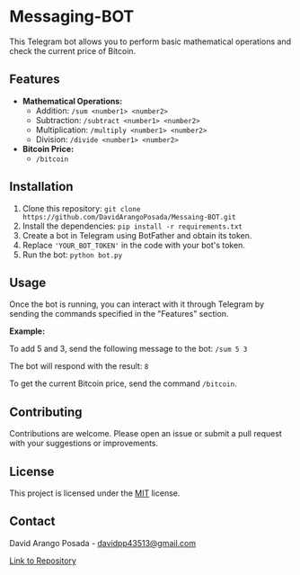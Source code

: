 # Messaging-BOT

This Telegram bot allows you to perform basic mathematical operations and check the current price of Bitcoin.

## Features

* **Mathematical Operations:**
    * Addition: `/sum <number1> <number2>`
    * Subtraction: `/subtract <number1> <number2>`
    * Multiplication: `/multiply <number1> <number2>`
    * Division: `/divide <number1> <number2>`
* **Bitcoin Price:**
    * `/bitcoin`

## Installation

1. Clone this repository: `git clone https://github.com/DavidArangoPosada/Messaing-BOT.git`
2. Install the dependencies: `pip install -r requirements.txt`
3. Create a bot in Telegram using BotFather and obtain its token.
4. Replace `'YOUR_BOT_TOKEN'` in the code with your bot's token.
5. Run the bot: `python bot.py`

## Usage

Once the bot is running, you can interact with it through Telegram by sending the commands specified in the "Features" section.

**Example:**

To add 5 and 3, send the following message to the bot: `/sum 5 3`

The bot will respond with the result: `8`

To get the current Bitcoin price, send the command `/bitcoin`.


## Contributing

Contributions are welcome. Please open an issue or submit a pull request with your suggestions or improvements.

## License

This project is licensed under the [MIT](LICENSE) license.

## Contact

David Arango Posada - [davidpp43513@gmail.com](mailto:davidpp43513@gmail.com)

[Link to Repository](https://github.com/DavidArangoPosada/Messaing-BOT)
